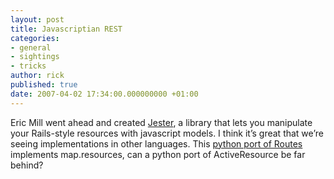 ```yaml
---
layout: post
title: Javascriptian REST
categories:
- general
- sightings
- tricks
author: rick
published: true
date: 2007-04-02 17:34:00.000000000 +01:00
---
```

<p>Eric Mill went ahead and created <a href="http://giantrobots.thoughtbot.com/2007/4/2/jester-javascriptian-rest">Jester</a>, a library that lets you manipulate your Rails-style resources with javascript models.  I think it&#8217;s great that we&#8217;re seeing implementations in other languages.  This <a href="http://routes.groovie.org/index.html">python port of Routes</a> implements map.resources, can a python port of ActiveResource be far behind?</p>